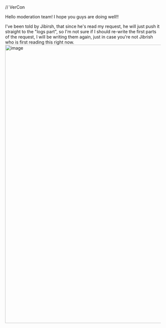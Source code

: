 // VerCon

Hello moderation team! I hope you guys are doing well!!

I've been told by Jibirsh, that since he's read my request, he will just push it straight to the "logs part", so I'm not sure if I should re-write the first parts of the request, I will be writing
them again, just in case you're not Jibrish who is first reading this right now. <img width="1080" height="899" alt="image" src="https://github.com/user-attachments/assets/a2bc0b3e-d251-487d-ac71-303b8bcbaef7" />
